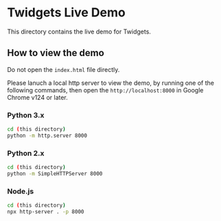 # Twidgets Live Demo

This directory contains the live demo for Twidgets.

## How to view the demo

Do not open the `index.html` file directly.

Please lanuch a local http server to view the demo, by running one of the following commands, then open the `http://localhost:8000` in Google Chrome v124 or later.

### Python 3.x

```bash
cd (this directory)
python -m http.server 8000
```

### Python 2.x

```bash
cd (this directory)
python -m SimpleHTTPServer 8000
```

### Node.js

```bash
cd (this directory)
npx http-server . -p 8000
```

